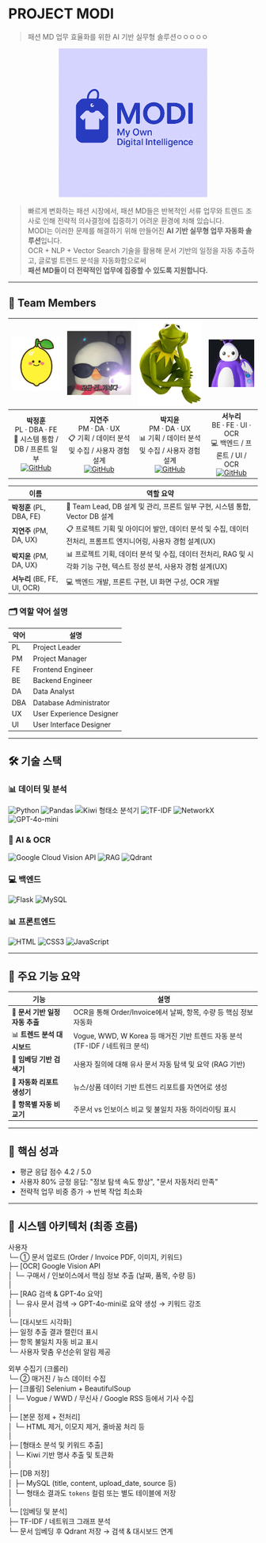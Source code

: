 # PROJECT MODI
> 패션 MD 업무 효율화를 위한 AI 기반 실무형 솔루션ㅇㅇㅇㅇㅇ

<p align="center">
  <img src="https://github.com/KpmgFuture-Academy/fa02_fin_MODI/blob/main/img/modi_logo.png" width="300"/>
</p>

> 빠르게 변화하는 패션 시장에서, 패션 MD들은 반복적인 서류 업무와 트렌드 조사로 인해 전략적 의사결정에 집중하기 어려운 환경에 처해 있습니다.  
> MODI는 이러한 문제를 해결하기 위해 만들어진 **AI 기반 실무형 업무 자동화 솔루션**입니다.  
> OCR + NLP + Vector Search 기술을 활용해 문서 기반의 일정을 자동 추출하고, 글로벌 트렌드 분석을 자동화함으로써  
> **패션 MD들이 더 전략적인 업무에 집중할 수 있도록 지원합니다.**

---

## 👥 Team Members

| <img src="https://github.com/KpmgFuture-Academy/fa02_fin_MODI/blob/main/img/jh.png" width="130"/> | <img src="https://github.com/KpmgFuture-Academy/fa02_fin_MODI/blob/main/img/yj.png" width="130"/> | <img src="https://github.com/KpmgFuture-Academy/fa02_fin_MODI/blob/main/img/jy.png" width="130"/> | <img src="https://github.com/KpmgFuture-Academy/fa02_fin_MODI/blob/main/img/nr.png" width="130"/> |
|:--:|:--:|:--:|:--:|
| **박정훈**<br>PL · DBA · FE<br>🧠 시스템 통합 / DB / 프론트 일부<br>[![GitHub](https://img.shields.io/badge/GitHub-junghoon-181717?logo=github)](https://github.com/ezypzylemon) | **지연주**<br>PM · DA · UX<br>📋 기획 / 데이터 분석 및 수집 / 사용자 경험 설계<br>[![GitHub](https://img.shields.io/badge/GitHub-yeonju-181717?logo=github)](https://github.com/y47love) | **박지윤**<br>PM · DA · UX<br>📊 기획 / 데이터 분석 및 수집 / 사용자 경험 설계<br>[![GitHub](https://img.shields.io/badge/GitHub-jiyoon-181717?logo=github)](https://github.com/Yuni-JiyoonPark) | **서누리**<br>BE · FE · UI · OCR<br>💻 백엔드 / 프론트 / UI / OCR<br>[![GitHub](https://img.shields.io/badge/GitHub-nuri-181717?logo=github)](https://github.com/NURI-S0320) |

| 이름             | 역할 요약 |
|-----------------|--------------------------------------------------------|
| **박정훈** (PL, DBA, FE)       | 🧠 Team Lead, DB 설계 및 관리, 프론트 일부 구현, 시스템 통합, Vector DB 설계 |
| **지연주** (PM, DA, UX)    | 📋 프로젝트 기획 및 아이디어 발안, 데이터 분석 및 수집, 데이터 전처리, 프롬프트 엔지니어링, 사용자 경험 설계(UX) |
| **박지윤** (PM, DA, UX)    | 📊 프로젝트 기획, 데이터 분석 및 수집, 데이터 전처리, RAG 및 시각화 기능 구현, 텍스트 정성 분석, 사용자 경험 설계(UX) |
| **서누리** (BE, FE, UI, OCR)   | 💻 백엔드 개발, 프론트 구현, UI 화면 구성, OCR 개발 |

### 🗂 역할 약어 설명

| 약어 | 설명                         |
|------|----------------------------|
| PL   | Project Leader             |
| PM   | Project Manager            |
| FE   | Frontend Engineer          |
| BE   | Backend Engineer           |
| DA   | Data Analyst               |
| DBA  | Database Administrator     |
| UX   | User Experience Designer   |
| UI   | User Interface Designer    |


---

## 🛠 기술 스택

### 📊 데이터 및 분석

![Python](https://img.shields.io/badge/Python-3.10-blue?logo=python&logoColor=white)
![Pandas](https://img.shields.io/badge/Pandas-150458?logo=pandas&logoColor=white)
![Kiwi 형태소 분석기](https://img.shields.io/badge/Kiwi-Tokenize-FFB6C1?logoColor=white)
![TF-IDF](https://img.shields.io/badge/TF--IDF-분석-FFD700)
![NetworkX](https://img.shields.io/badge/NetworkX-그래프분석-6495ED)
![GPT-4o-mini](https://img.shields.io/badge/LLM-GPT--4o--mini-blueviolet?logo=openai)

### 🧠 AI & OCR

![Google Cloud Vision API](https://img.shields.io/badge/Google_Vision_OCR-F44336?logo=googlecloud&logoColor=white)
![RAG](https://img.shields.io/badge/RAG-검색_기반_생성-F57C00?logo=openai&logoColor=white)
![Qdrant](https://img.shields.io/badge/Qdrant-벡터DB-008080?logo=qdrant)

### 💻 백엔드

![Flask](https://img.shields.io/badge/Flask-2.2-black?logo=flask&logoColor=white)
![MySQL](https://img.shields.io/badge/MySQL-Relational_DB-4479A1?logo=mysql&logoColor=white)

### 📊 프론트엔드

![HTML](https://img.shields.io/badge/HTML5-E34F26?logo=html5&logoColor=white)
![CSS3](https://img.shields.io/badge/CSS3-1572B6?logo=css3&logoColor=white)
![JavaScript](https://img.shields.io/badge/JavaScript-F7DF1E?logo=javascript&logoColor=black)

---

## 📌 주요 기능 요약

| 기능 | 설명 |
|------|------|
| 🧾 **문서 기반 일정 자동 추출** | OCR을 통해 Order/Invoice에서 날짜, 항목, 수량 등 핵심 정보 자동화 |
| 📊 **트렌드 분석 대시보드** | Vogue, WWD, W Korea 등 매거진 기반 트렌드 자동 분석 (TF-IDF / 네트워크 분석) |
| 🔎 **임베딩 기반 검색기** | 사용자 질의에 대해 유사 문서 자동 탐색 및 요약 (RAG 기반) |
| 🧠 **자동화 리포트 생성기** | 뉴스/상품 데이터 기반 트렌드 리포트를 자연어로 생성 |
| 🧮 **항목별 자동 비교기** | 주문서 vs 인보이스 비교 및 불일치 자동 하이라이팅 표시 |

---

## 🎯 핵심 성과

- 평균 응답 점수 4.2 / 5.0  
- 사용자 80% 긍정 응답: "정보 탐색 속도 향상", "문서 자동처리 만족"
- 전략적 업무 비중 증가 → 반복 작업 최소화

---

## 🧭 시스템 아키텍처 (최종 흐름)

사용자  
 └─ ① 문서 업로드 (Order / Invoice PDF, 이미지, 키워드)  
     ├─ [OCR] Google Vision API  
     │     └─ 구매서 / 인보이스에서 핵심 정보 추출 (날짜, 품목, 수량 등)  
     │  
     ├─ [RAG 검색 & GPT-4o 요약]  
     │     └─ 유사 문서 검색 → GPT-4o-mini로 요약 생성 → 키워드 강조  
     │  
     └─ [대시보드 시각화]  
           ├─ 일정 추출 결과 캘린더 표시  
           ├─ 항목 불일치 자동 비교 표시  
           └─ 사용자 맞춤 우선순위 알림 제공  


외부 수집기 (크롤러)  
 └─ ② 매거진 / 뉴스 데이터 수집  
     ├─ [크롤링] Selenium + BeautifulSoup  
     │     └─ Vogue / WWD / 무신사 / Google RSS 등에서 기사 수집  
     │  
     ├─ [본문 정제 + 전처리]  
     │     └─ HTML 제거, 이모지 제거, 줄바꿈 처리 등  
     │  
     ├─ [형태소 분석 및 키워드 추출]  
     │     └─ Kiwi 기반 명사 추출 및 토큰화  
     │  
     ├─ [DB 저장]  
     │     ├─ MySQL (title, content, upload_date, source 등)  
     │     └─ 형태소 결과도 `tokens` 컬럼 또는 별도 테이블에 저장  
     │  
     └─ [임베딩 및 분석]  
           ├─ TF-IDF / 네트워크 그래프 분석  
           └─ 문서 임베딩 후 Qdrant 저장 → 검색 & 대시보드 연계
